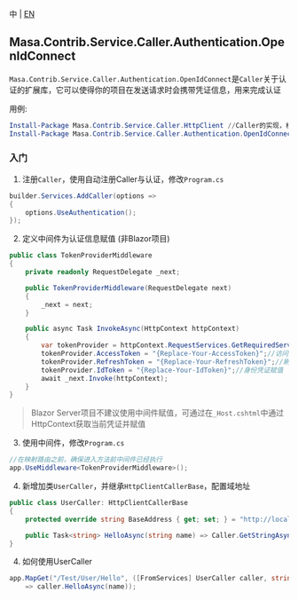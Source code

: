 中 | [EN](README.md)

## Masa.Contrib.Service.Caller.Authentication.OpenIdConnect

`Masa.Contrib.Service.Caller.Authentication.OpenIdConnect`是`Caller`关于认证的扩展库，它可以使得你的项目在发送请求时会携带凭证信息，用来完成认证

用例:

``` powershell
Install-Package Masa.Contrib.Service.Caller.HttpClient //Caller的实现，根据实际情况选择使用HttpClient或者DaprClient
Install-Package Masa.Contrib.Service.Caller.Authentication.OpenIdConnect //需要认证授权
```

### 入门

1. 注册`Caller`，使用自动注册Caller与认证，修改`Program.cs`

``` C#
builder.Services.AddCaller(options =>
{
    options.UseAuthentication();
});
```

2. 定义中间件为认证信息赋值 (非Blazor项目)

``` C#
public class TokenProviderMiddleware
{
    private readonly RequestDelegate _next;

    public TokenProviderMiddleware(RequestDelegate next)
    {
        _next = next;
    }

    public async Task InvokeAsync(HttpContext httpContext)
    {
        var tokenProvider = httpContext.RequestServices.GetRequiredService<TokenProvider>();
        tokenProvider.AccessToken = "{Replace-Your-AccessToken}";//访问凭证赋值
        tokenProvider.RefreshToken = "{Replace-Your-RefreshToken}";//刷新凭证赋值
        tokenProvider.IdToken = "{Replace-Your-IdToken}";//身份凭证赋值
        await _next.Invoke(httpContext);
    }
}
```

> Blazor Server项目不建议使用中间件赋值，可通过在`_Host.cshtml`中通过HttpContext获取当前凭证并赋值

3. 使用中间件，修改`Program.cs`

``` C#
//在映射路由之前，确保进入方法前中间件已经执行
app.UseMiddleware<TokenProviderMiddleware>();
```

4. 新增加类`UserCaller`，并继承`HttpClientCallerBase`，配置域地址

``` C#
public class UserCaller: HttpClientCallerBase
{
    protected override string BaseAddress { get; set; } = "http://localhost:5000";

    public Task<string> HelloAsync(string name) => Caller.GetStringAsync($"/Hello", new { Name = name });
}
```

4. 如何使用UserCaller

``` C#
app.MapGet("/Test/User/Hello", ([FromServices] UserCaller caller, string name)
    => caller.HelloAsync(name));
```